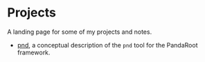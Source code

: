 # Projects

A landing page for some of my projects and notes.

- [pnd](https://fndari.github.io/projects/pnd), a conceptual description of the `pnd` tool for the PandaRoot framework.
